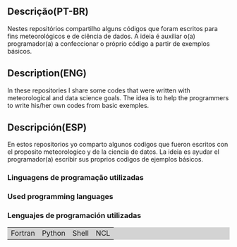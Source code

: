 ## Descrição(PT-BR)
Nestes repositórios compartilho alguns códigos que foram escritos para fins meteorológicos e de ciência de dados. A ideia é auxiliar o(a) programador(a) a confeccionar o próprio código a partir de exemplos básicos. 

## Description(ENG)
In these repositories I share some codes that were written with meteorological and data science goals. The idea is to help the programmers to write his/her own codes from basic exemples.

## Descripción(ESP)
En estos repositorios yo comparto algunos codigos que fueron escritos con el proposito meteorologico y de la ciencia de datos. La ideia es ayudar el programador(a) escribir sus proprios codigos de ejemplos básicos.

### Linguagens de programação utilizadas
### Used programming languages
### Lenguajes de programación utilizadas

<table bgcolor="LIGHTGREY">
 <tr>
  <td>Fortran</td>
  <td>Python</td>
  <td>Shell</td>
  <td>NCL</td>
 </tr> 
</table>
